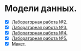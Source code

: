 # Модели данных.
- [X] [Лабораторная работа №2.](https://github.com/mightyK1ngRichard/IU5/tree/master/Term-3/Model%20data/Lab-02)
- [X] [Лабораторная работа №3.](https://github.com/mightyK1ngRichard/IU5/tree/master/Term-3/Model%20data/Lab-03)
- [X] [Лабораторная работа №4.](https://github.com/mightyK1ngRichard/IU5/tree/master/Term-3/Model%20data/Lab-04)
- [X] [Лабораторная работа №5.](https://github.com/mightyK1ngRichard/IU5/tree/master/Term-3/Model%20data/Lab-05)
- [X] [Макет.](https://github.com/mightyK1ngRichard/IU5/tree/master/Term-3/Model%20data/Maket)
